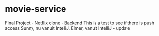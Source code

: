 # movie-service
Final Project - Netflix clone - Backend
This is a test to see if there is push access
Sunny, nu vanuit IntelliJ.
Elmer, vanuit IntelliJ - update
